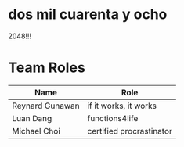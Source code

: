 # dos mil cuarenta y ocho
2048!!!

# Team Roles
|        Name      |          Role          |
| ---------------- | ---------------------- |
| Reynard Gunawan  |    if it works, it works     |
|     Luan Dang    |        functions4life        |
|   Michael Choi   |   certified procrastinator   |

